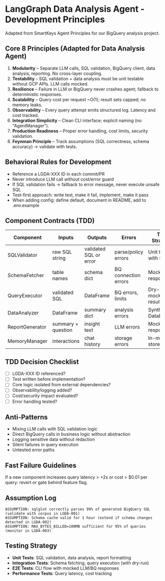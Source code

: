 # LangGraph Data Analysis Agent - Development Principles

Adapted from SmartKeys Agent Principles for our BigQuery analysis project.

## Core 8 Principles (Adapted for Data Analysis Agent)

1. **Modularity** – Separate LLM calls, SQL validation, BigQuery client, data analysis, reporting. No cross-layer coupling.
2. **Testability** – SQL validation + data analysis must be unit testable without GCP APIs. LLM calls mocked.
3. **Resilience** – Failure in LLM or BigQuery never crashes agent; fallback to deterministic responses.
4. **Scalability** – Query cost per request ~O(1); result sets capped; no memory leaks.
5. **Observability** – Every query attempt emits structured log. Latency and cost tracked.
6. **Integration Simplicity** – Clean CLI interface; explicit naming (no "AgentManager").
7. **Production Readiness** – Proper error handling, cost limits, security validation.
8. **Feynman Principle** – Track assumptions (SQL correctness, schema accuracy) → validate with tests.

## Behavioral Rules for Development

- Reference a LGDA-XXX ID in each commit/PR
- Never introduce LLM call without cost/error guard
- If SQL validation fails → fallback to error message, never execute unsafe SQL
- Test-first approach: write test, make it fail, implement, make it pass
- When adding config: define default, document in README, add to .env.example

## Component Contracts (TDD)

| Component | Inputs | Outputs | Errors | Test Strategy |
|-----------|--------|---------|--------|---------------|
| SQLValidator | raw SQL string | validated SQL or error | parse/policy errors | Unit tests with sqlglot |
| SchemaFetcher | table names | schema dict | BQ connection errors | Mock BQ responses |
| QueryExecutor | validated SQL | DataFrame | BQ errors, limits | Dry-run + mocked results |
| DataAnalyzer | DataFrame | summary dict | analysis errors | Synthetic DataFrames |
| ReportGenerator | summary + question | insight text | LLM errors | Mock LLM responses |
| MemoryManager | interactions | chat history | storage errors | In-memory store |

## TDD Decision Checklist

- [ ] LGDA-XXX ID referenced?
- [ ] Test written before implementation?
- [ ] Core logic isolated from external dependencies?
- [ ] Observability/logging added?
- [ ] Cost/security impact evaluated?
- [ ] Error handling tested?

## Anti-Patterns

- Mixing LLM calls with SQL validation logic
- Direct BigQuery calls in business logic without abstraction
- Logging sensitive data without redaction
- Silent failures in query execution
- Untested error paths

## Fast Failure Guidelines

If a new component increases query latency > +2s or cost > $0.01 per query: revert or gate behind feature flag.

## Assumption Log

```
ASSUMPTION: sqlglot correctly parses 99% of generated BigQuery SQL (validate with corpus in LGDA-001)
ASSUMPTION: Schema cache valid for 1 hour (extend if schema changes detected in LGDA-002)
ASSUMPTION: MAX_BYTES_BILLED=100MB sufficient for 95% of queries (monitor in LGDA-003)
```

## Testing Strategy

- **Unit Tests**: SQL validation, data analysis, report formatting
- **Integration Tests**: Schema fetching, query execution (with dry-run)
- **E2E Tests**: CLI flow with mocked LLM/BQ responses
- **Performance Tests**: Query latency, cost tracking
